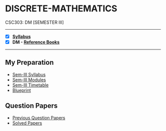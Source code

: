 # DISCRETE-MATHEMATICS
 CSC303: DM [SEMESTER III] 
 
 ---
 
 - [X] **[Syllabus](https://github.com/Amey-Thakur/DISCRETE-MATHEMATICS/blob/main/SE-Comps_CBCGS_Syllabus.pdf)**
 - [x] **DM - [Reference Books](https://github.com/Amey-Thakur/DISCRETE-MATHEMATICS/tree/main/Reference%20Books)**

---

## My Preparation
 - [Sem-III Syllabus](https://github.com/Amey-Thakur/DISCRETE-MATHEMATICS/blob/main/My%20Preparation/Note_2019-09-26_13_54_38_159.png)
 - [Sem-III Modules](https://github.com/Amey-Thakur/DISCRETE-MATHEMATICS/blob/main/My%20Preparation/Note_2019-09-26_14_10_59_854.png)
 - [Sem-III Timetable](https://github.com/Amey-Thakur/DISCRETE-MATHEMATICS/blob/main/My%20Preparation/Note_2019-09-26_14_17_40_056.png)
 - [Blueprint](https://github.com/Amey-Thakur/DISCRETE-MATHEMATICS/blob/main/Blueprint%20(DM).png)

## Question Papers
 - [Previous Question Papers](https://github.com/Amey-Thakur/DISCRETE-MATHEMATICS/tree/main/Quesion%20Papers/Previous%20Quesion%20Papers)
 - [Solved Papers](https://github.com/Amey-Thakur/DISCRETE-MATHEMATICS/tree/main/Quesion%20Papers/DM%20Solved%20Papers)
